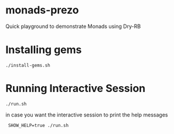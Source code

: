 # monads-prezo
Quick playground to demonstrate Monads using Dry-RB

# Installing gems
`./install-gems.sh`

# Running Interactive Session
`./run.sh`

in case you want the interactive session to print the help messages

` SHOW_HELP=true ./run.sh`
